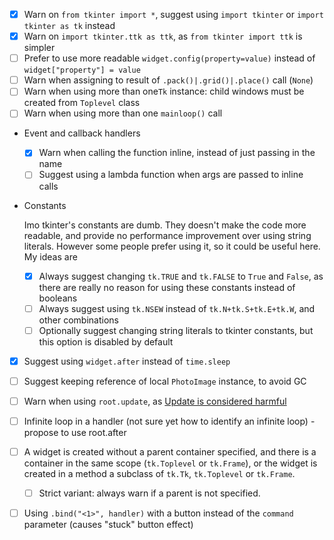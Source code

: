 - [x] Warn on `from tkinter import *`, suggest using `import tkinter` or `import tkinter as tk` instead
- [x] Warn on `import tkinter.ttk as ttk`, as `from tkinter import ttk` is simpler
- [ ] Prefer to use more readable `widget.config(property=value)` instead of `widget["property"] = value`
- [ ] Warn when assigning to result of `.pack()|.grid()|.place()` call (`None`)
- [ ] Warn when using more than one`Tk` instance: child windows must be created from `Toplevel` class
- [ ] Warn when using more than one `mainloop()` call
- Event and callback handlers

  - [x] Warn when calling the function inline, instead of just passing in the name
  - [ ] Suggest using a lambda function when args are passed to inline calls

- Constants

  Imo tkinter's constants are dumb. They doesn't make the code more readable, and provide no performance improvement over using string literals. However some people prefer using it, so it could be useful here.
  My ideas are
  - [x] Always suggest changing `tk.TRUE` and `tk.FALSE` to `True` and `False`, as there are really no reason for using these constants instead of booleans
  - [ ] Always suggest using `tk.NSEW` instead of `tk.N+tk.S+tk.E+tk.W`, and other combinations
  - [ ] Optionally suggest changing string literals to tkinter constants, but this option is disabled by default 

- [x] Suggest using `widget.after` instead of `time.sleep`
- [ ] Suggest keeping reference of local `PhotoImage` instance, to avoid GC
- [ ] Warn when using `root.update`, as [Update is considered harmful](https://wiki.tcl-lang.org/page/Update+considered+harmful)
- [ ] Infinite loop in a handler (not sure yet how to identify an infinite loop) - propose to use root.after
- [ ] A widget is created without a parent container specified, and there is a container in the same scope (`tk.Toplevel` or `tk.Frame`), or the widget is created in a method a subclass of `tk.Tk`, `tk.Toplevel` or `tk.Frame`.

  - [ ] Strict variant: always warn if a parent is not specified.

- [ ] Using `.bind("<1>", handler)` with a button instead of the `command` parameter (causes "stuck" button effect)
